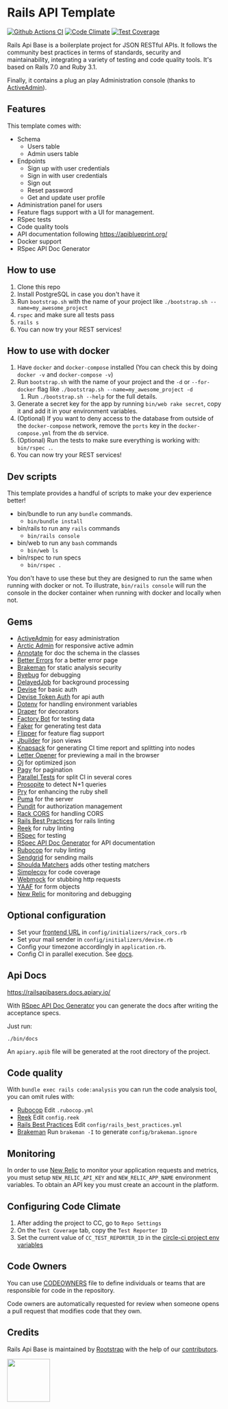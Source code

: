 # Rails API Template

[![Github Actions CI](https://github.com/rootstrap/rails_api_base/actions/workflows/ci.yml/badge.svg?event=push)](https://github.com/rootstrap/rails_api_base/actions)
[![Code Climate](https://codeclimate.com/github/rootstrap/rails_api_base/badges/gpa.svg)](https://codeclimate.com/github/rootstrap/rails_api_base)
[![Test Coverage](https://api.codeclimate.com/v1/badges/63de7f82c79f5fe82f46/test_coverage)](https://codeclimate.com/github/rootstrap/rails_api_base/test_coverage)

Rails Api Base is a boilerplate project for JSON RESTful APIs. It follows the community best practices in terms of standards, security and maintainability, integrating a variety of testing and code quality tools. It's based on Rails 7.0 and Ruby 3.1.

Finally, it contains a plug an play Administration console (thanks to [ActiveAdmin](https://github.com/activeadmin/activeadmin)).

## Features

This template comes with:
- Schema
  - Users table
  - Admin users table
- Endpoints
  - Sign up with user credentials
  - Sign in with user credentials
  - Sign out
  - Reset password
  - Get and update user profile
- Administration panel for users
- Feature flags support with a UI for management.
- RSpec tests
- Code quality tools
- API documentation following https://apiblueprint.org/
- Docker support
- RSpec API Doc Generator

## How to use

1. Clone this repo
1. Install PostgreSQL in case you don't have it
1. Run `bootstrap.sh` with the name of your project like `./bootstrap.sh --name=my_awesome_project`
1. `rspec` and make sure all tests pass
1. `rails s`
1. You can now try your REST services!

## How to use with docker

1. Have `docker` and `docker-compose` installed (You can check this by doing `docker -v` and `docker-compose -v`)
1. Run `bootstrap.sh` with the name of your project and the `-d` or `--for-docker` flag like `./bootstrap.sh --name=my_awesome_project -d`
    1. Run `./bootstrap.sh --help` for the full details.
1. Generate a secret key for the app by running `bin/web rake secret`, copy it and add it in your environment variables.
1. (Optional) If you want to deny access to the database from outside of the `docker-compose` network, remove the `ports` key in the `docker-compose.yml` from the `db` service.
1. (Optional) Run the tests to make sure everything is working with: `bin/rspec .`.
1. You can now try your REST services!

## Dev scripts
This template provides a handful of scripts to make your dev experience better!

- bin/bundle to run any `bundle` commands.
  - `bin/bundle install`
- bin/rails to run any `rails` commands
  - `bin/rails console`
- bin/web to run any `bash` commands
  - `bin/web ls`
- bin/rspec to run specs
  - `bin/rspec .`

You don't have to use these but they are designed to run the same when running with docker or not.
To illustrate, `bin/rails console` will run the console in the docker container when running with docker and locally when not.

## Gems

- [ActiveAdmin](https://github.com/activeadmin/activeadmin) for easy administration
- [Arctic Admin](https://github.com/cprodhomme/arctic_admin) for responsive active admin
- [Annotate](https://github.com/ctran/annotate_models) for doc the schema in the classes
- [Better Errors](https://github.com/charliesome/better_errors) for a better error page
- [Brakeman](https://github.com/presidentbeef/brakeman) for static analysis security
- [Byebug](https://github.com/deivid-rodriguez/byebug) for debugging
- [DelayedJob](https://github.com/collectiveidea/delayed_job) for background processing
- [Devise](https://github.com/plataformatec/devise) for basic auth
- [Devise Token Auth](https://github.com/lynndylanhurley/devise_token_auth) for api auth
- [Dotenv](https://github.com/bkeepers/dotenv) for handling environment variables
- [Draper](https://github.com/drapergem/draper) for decorators
- [Factory Bot](https://github.com/thoughtbot/factory_bot) for testing data
- [Faker](https://github.com/stympy/faker) for generating test data
- [Flipper](https://github.com/jnunemaker/flipper) for feature flag support
- [Jbuilder](https://github.com/rails/jbuilder) for json views
- [Knapsack](https://github.com/KnapsackPro/knapsack) for generating CI time report and splitting into nodes
- [Letter Opener](https://github.com/ryanb/letter_opener) for previewing a mail in the browser
- [Oj](https://github.com/ohler55/oj) for optimized json
- [Pagy](https://github.com/ddnexus/pagy) for pagination
- [Parallel Tests](https://github.com/grosser/parallel_tests) for split CI in several cores
- [Prosopite](https://github.com/charkost/prosopite) to detect N+1 queries
- [Pry](https://github.com/pry/pry) for enhancing the ruby shell
- [Puma](https://github.com/puma/puma) for the server
- [Pundit](https://github.com/varvet/pundit) for authorization management
- [Rack CORS](https://github.com/cyu/rack-cors) for handling CORS
- [Rails Best Practices](https://github.com/flyerhzm/rails_best_practices) for rails linting
- [Reek](https://github.com/troessner/reek) for ruby linting
- [RSpec](https://github.com/rspec/rspec) for testing
- [RSpec API Doc Generator](https://github.com/zipmark/rspec_api_documentation) for API documentation
- [Rubocop](https://github.com/bbatsov/rubocop/) for ruby linting
- [Sendgrid](https://github.com/stephenb/sendgrid) for sending mails
- [Shoulda Matchers](https://github.com/thoughtbot/shoulda-matchers) adds other testing matchers
- [Simplecov](https://github.com/colszowka/simplecov) for code coverage
- [Webmock](https://github.com/bblimke/webmock) for stubbing http requests
- [YAAF](https://github.com/rootstrap/yaaf) for form objects
- [New Relic](https://github.com/newrelic/newrelic-ruby-agent) for monitoring and debugging

## Optional configuration

- Set your [frontend URL](https://github.com/cyu/rack-cors#origin) in `config/initializers/rack_cors.rb`
- Set your mail sender in `config/initializers/devise.rb`
- Config your timezone accordingly in `application.rb`.
- Config CI in parallel execution. See [docs](docs/ci.md).

## Api Docs

https://railsapibasers.docs.apiary.io/

With [RSpec API Doc Generator](https://github.com/zipmark/rspec_api_documentation) you can generate the docs after writing the acceptance specs.

Just run:

`./bin/docs `

An `apiary.apib` file will be generated at the root directory of the project.


## Code quality

With `bundle exec rails code:analysis` you can run the code analysis tool, you can omit rules with:

- [Rubocop](https://github.com/bbatsov/rubocop/blob/master/config/default.yml) Edit `.rubocop.yml`
- [Reek](https://github.com/troessner/reek#configuration-file) Edit `config.reek`
- [Rails Best Practices](https://github.com/flyerhzm/rails_best_practices#custom-configuration) Edit `config/rails_best_practices.yml`
- [Brakeman](https://github.com/presidentbeef/brakeman) Run `brakeman -I` to generate `config/brakeman.ignore`

## Monitoring

In order to use [New Relic](https://newrelic.com) to monitor your application requests and metrics, you must setup `NEW_RELIC_API_KEY` and `NEW_RELIC_APP_NAME` environment variables.
To obtain an API key you must create an account in the platform.

## Configuring Code Climate
1. After adding the project to CC, go to `Repo Settings`
1. On the `Test Coverage` tab, copy the `Test Reporter ID`
1. Set the current value of `CC_TEST_REPORTER_ID` in the [circle-ci project env variables](https://circleci.com/docs/2.0/env-vars/#setting-an-environment-variable-in-a-project)

## Code Owners

You can use [CODEOWNERS](https://help.github.com/en/articles/about-code-owners) file to define individuals or teams that are responsible for code in the repository.

Code owners are automatically requested for review when someone opens a pull request that modifies code that they own.

## Credits

Rails Api Base is maintained by [Rootstrap](http://www.rootstrap.com) with the help of our
[contributors](https://github.com/rootstrap/rails_api_base/contributors).

[<img src="https://s3-us-west-1.amazonaws.com/rootstrap.com/img/rs.png" width="100"/>](http://www.rootstrap.com)
